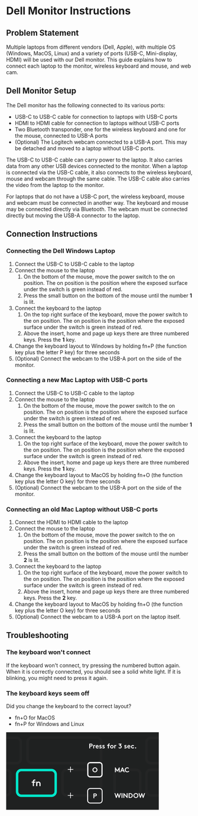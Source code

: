 # Dell Monitor Instructions
## Problem Statement
Multiple laptops from different vendors (Dell, Apple), with multiple OS (Windows, MacOS, Linux) and a variety of ports (USB-C, Mini-display, HDMI) will be used with our Dell monitor. This guide explains how to connect each laptop to the monitor, wireless keyboard and mouse, and web cam.

## Dell Monitor Setup
The Dell monitor has the following connected to its various ports:
* USB-C to USB-C cable for connection to laptops with USB-C ports
* HDMI to HDMI cable for connection to laptops without USB-C ports
* Two Bluetooth transponder, one for the wireless keyboard and one for the mouse, connected to USB-A ports
* (Optional) The Logitech webcam connected to a USB-A port. This may be detached and moved to a laptop without USB-C ports.

The USB-C to USB-C cable can carry power to the laptop. It also carries data from any other USB devices connected to the monitor. When a laptop is connected via the USB-C cable, it also connects to the wireless keyboard, mouse and webcam through the same cable. The USB-C cable also carries the video from the laptop to the monitor.

For laptops that do not have a USB-C port, the wireless keyboard, mouse and webcam must be connected in another way. The keyboard and mouse may be connected directly via Bluetooth. The webcam must be connected directly but moving the USB-A connector to the laptop.

## Connection Instructions

### Connecting the Dell Windows Laptop
1. Connect the USB-C to USB-C cable to the laptop
2. Connect the mouse to the laptop
    1. On the bottom of the mouse, move the power switch to the on position. The on position is the position where the exposed surface under the switch is green instead of red.
    2. Press the small button on the bottom of the mouse until the number **1** is lit.
3. Connect the keyboard to the laptop
    1. On the top right surface of the keyboard, move the power switch to the on position. The on position is the position where the exposed surface under the switch is green instead of red.
    2. Above the insert, home and page up keys there are three numbered keys. Press the **1** key.
4. Change the keyboard layout to Windows by holding fn+P (the function key plus the letter P key) for three seconds 
5. (Optional) Connect the webcam to the USB-A port on the side of the monitor.

### Connecting a new Mac Laptop with USB-C ports
1. Connect the USB-C to USB-C cable to the laptop
2. Connect the mouse to the laptop
    1. On the bottom of the mouse, move the power switch to the on position. The on position is the position where the exposed surface under the switch is green instead of red.
    2. Press the small button on the bottom of the mouse until the number **1** is lit.
3. Connect the keyboard to the laptop
    1. On the top right surface of the keyboard, move the power switch to the on position. The on position is the position where the exposed surface under the switch is green instead of red.
    2. Above the insert, home and page up keys there are three numbered keys. Press the **1** key.
4. Change the keyboard layout to MacOS by holding fn+O (the function key plus the letter O key) for three seconds
5. (Optional) Connect the webcam to the USB-A port on the side of the monitor.

### Connecting an old Mac Laptop without USB-C ports
1. Connect the HDMI to HDMI cable to the laptop
2. Connect the mouse to the laptop
    1. On the bottom of the mouse, move the power switch to the on position. The on position is the position where the exposed surface under the switch is green instead of red.
    2. Press the small button on the bottom of the mouse until the number **2** is lit.
3. Connect the keyboard to the laptop
    1. On the top right surface of the keyboard, move the power switch to the on position. The on position is the position where the exposed surface under the switch is green instead of red.
    2. Above the insert, home and page up keys there are three numbered keys. Press the **2** key.
4. Change the keyboard layout to MacOS by holding fn+O (the function key plus the letter O key) for three seconds
5. (Optional) Connect the webcam to a USB-A port on the laptop itself.

## Troubleshooting

### The keyboard won't connect
If the keyboard won't connect, try pressing the numbered button again. When it is correctly connected, you should see a solid white light. If it is blinking, you might need to press it again. 

### The keyboard keys seem off
Did you change the keyboard to the correct layout?
* fn+O for MacOS
* fn+P for Windows and Linux

![A diagram showing how to switch keyboard layouts](images/image_switch_OS.png "A diagram showing how to switch keyboard layouts")
